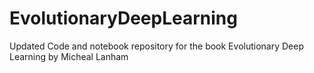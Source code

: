 # EvolutionaryDeepLearning
Updated Code and notebook repository for the book Evolutionary Deep Learning by Micheal Lanham
